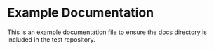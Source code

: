 # Example Documentation

This is an example documentation file to ensure the docs directory is included in the test repository.

